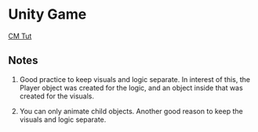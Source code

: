 # Unity Game

[CM Tut](https://youtu.be/AmGSEH7QcDg?si=258Soi2uLDatAPtj&t=6164)

## Notes

1. Good practice to keep visuals and logic separate. In interest of this, the Player object was created for the logic, and an object inside that was created for the visuals.

2. You can only animate child objects. Another good reason to keep the visuals and logic separate.
